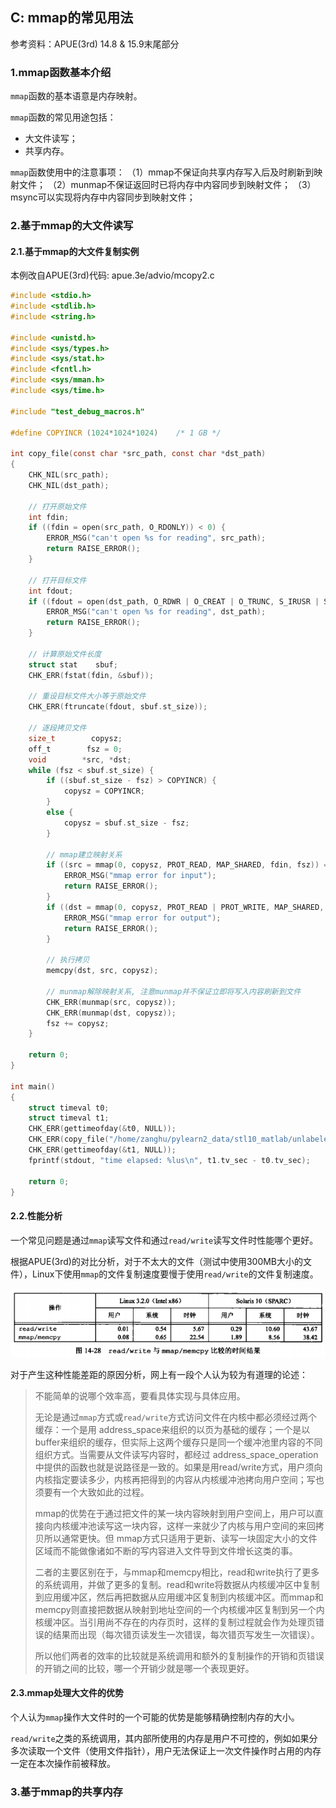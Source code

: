 ## C: mmap的常见用法

参考资料：APUE\(3rd\) 14.8 & 15.9末尾部分

### 1.mmap函数基本介绍

`mmap`函数的基本语意是内存映射。

`mmap`函数的常见用途包括：

* 大文件读写；
* 共享内存。

`mmap`函数使用中的注意事项：
（1）mmap不保证向共享内存写入后及时刷新到映射文件；
（2）munmap不保证返回时已将内存中内容同步到映射文件；
（3）msync可以实现将内存中内容同步到映射文件；


### 2.基于mmap的大文件读写

#### 2.1.基于mmap的大文件复制实例

本例改自APUE(3rd)代码: apue.3e/advio/mcopy2.c

```c
#include <stdio.h>
#include <stdlib.h>
#include <string.h>

#include <unistd.h>
#include <sys/types.h>
#include <sys/stat.h>
#include <fcntl.h>
#include <sys/mman.h>
#include <sys/time.h>

#include "test_debug_macros.h"

#define COPYINCR (1024*1024*1024)    /* 1 GB */

int copy_file(const char *src_path, const char *dst_path)
{
    CHK_NIL(src_path);
    CHK_NIL(dst_path);

    // 打开原始文件
    int fdin;
    if ((fdin = open(src_path, O_RDONLY)) < 0) {
        ERROR_MSG("can't open %s for reading", src_path);
        return RAISE_ERROR();
    }

    // 打开目标文件
    int fdout;
    if ((fdout = open(dst_path, O_RDWR | O_CREAT | O_TRUNC, S_IRUSR | S_IWUSR | S_IRGRP | S_IROTH)) < 0) {
        ERROR_MSG("can't open %s for reading", dst_path);
        return RAISE_ERROR();
    }

    // 计算原始文件长度
    struct stat    sbuf;
    CHK_ERR(fstat(fdin, &sbuf));

    // 重设目标文件大小等于原始文件
    CHK_ERR(ftruncate(fdout, sbuf.st_size));

    // 逐段拷贝文件
    size_t        copysz;
    off_t        fsz = 0;
    void        *src, *dst;
    while (fsz < sbuf.st_size) {
        if ((sbuf.st_size - fsz) > COPYINCR) {
            copysz = COPYINCR;
        }
        else {
            copysz = sbuf.st_size - fsz;
        }

        // mmap建立映射关系
        if ((src = mmap(0, copysz, PROT_READ, MAP_SHARED, fdin, fsz)) == MAP_FAILED) {
            ERROR_MSG("mmap error for input");
            return RAISE_ERROR();
        }
        if ((dst = mmap(0, copysz, PROT_READ | PROT_WRITE, MAP_SHARED, fdout, fsz)) == MAP_FAILED) {
            ERROR_MSG("mmap error for output");
            return RAISE_ERROR();
        }

        // 执行拷贝
        memcpy(dst, src, copysz);

        // munmap解除映射关系, 注意munmap并不保证立即将写入内容刷新到文件
        CHK_ERR(munmap(src, copysz));
        CHK_ERR(munmap(dst, copysz));
        fsz += copysz;
    }

    return 0;
}

int main()
{
    struct timeval t0;
    struct timeval t1;
    CHK_ERR(gettimeofday(&t0, NULL));
    CHK_ERR(copy_file("/home/zanghu/pylearn2_data/stl10_matlab/unlabeled.mat", "/home/zanghu/copy_file"));
    CHK_ERR(gettimeofday(&t1, NULL));
    fprintf(stdout, "time elapsed: %lus\n", t1.tv_sec - t0.tv_sec);

    return 0;
}
```

#### 2.2.性能分析

一个常见问题是通过`mmap`读写文件和通过`read/write`读写文件时性能哪个更好。

根据APUE\(3rd\)的对比分析，对于不太大的文件（测试中使用300MB大小的文件），Linux下使用`mmap`的文件复制速度要慢于使用`read/write`的文件复制速度。

![](/assets/c032_001.PNG)

对于产生这种性能差距的原因分析，网上有一段个人认为较为有道理的论述：

> 不能简单的说哪个效率高，要看具体实现与具体应用。
>
> 无论是通过`mmap`方式或`read/write`方式访问文件在内核中都必须经过两个缓存：一个是用 address\_space来组织的以页为基础的缓存；一个是以buffer来组织的缓存，但实际上这两个缓存只是同一个缓冲池里内容的不同组织方式。当需要从文件读写内容时，都经过 address\_space\_operation中提供的函数也就是说路径是一致的。如果是用read/write方式，用户须向内核指定要读多少，内核再把得到的内容从内核缓冲池拷向用户空间；写也须要有一个大致如此的过程。
>
> mmap的优势在于通过把文件的某一块内容映射到用户空间上，用户可以直接向内核缓冲池读写这一块内容，这样一来就少了内核与用户空间的来回拷贝所以通常更快。但 mmap方式只适用于更新、读写一块固定大小的文件区域而不能做像诸如不断的写内容进入文件导到文件增长这类的事。
>
> 二者的主要区别在于，与mmap和memcpy相比，read和write执行了更多的系统调用，并做了更多的复制。read和write将数据从内核缓冲区中复制到应用缓冲区，然后再把数据从应用缓冲区复制到内核缓冲区。而mmap和memcpy则直接把数据从映射到地址空间的一个内核缓冲区复制到另一个内核缓冲区。当引用尚不存在的内存页时，这样的复制过程就会作为处理页错误的结果而出现（每次错页读发生一次错误，每次错页写发生一次错误）。
>
> 所以他们两者的效率的比较就是系统调用和额外的复制操作的开销和页错误的开销之间的比较，哪一个开销少就是哪一个表现更好。

#### 2.3.mmap处理大文件的优势

个人认为`mmap`操作大文件时的一个可能的优势是能够精确控制内存的大小。

`read/write`之类的系统调用，其内部所使用的内存是用户不可控的，例如如果分多次读取一个文件（使用文件指针），用户无法保证上一次文件操作时占用的内存一定在本次操作前被释放。

### 3.基于mmap的共享内存

